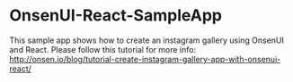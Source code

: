 # OnsenUI-React-SampleApp
This sample app shows how to create an instagram gallery using OnsenUI and React. 
Please follow this tutorial for more info:
http://onsen.io/blog/tutorial-create-instagram-gallery-app-with-onsenui-react/
